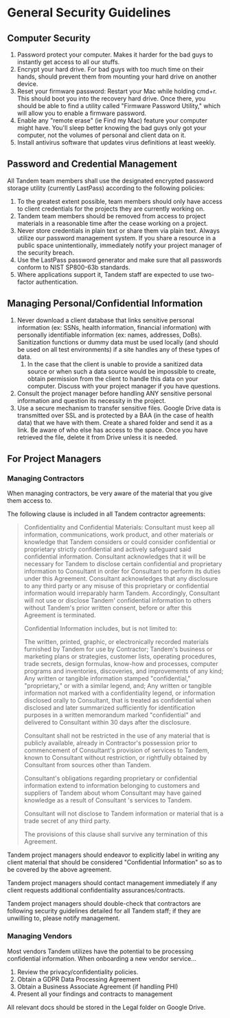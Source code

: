 # General Security Guidelines

## Computer Security

1. Password protect your computer. Makes it harder for the bad guys to instantly get access to all our stuffs.
2. Encrypt your hard drive. For bad guys with too much time on their hands, should prevent them from mounting your hard drive on another device.
3. Reset your firmware password: Restart your Mac while holding cmd+r. This should boot you into the recovery hard drive. Once there, you should be able to find a utility called "Firmware Password Utility," which will allow you to enable a firmware password.
4. Enable any "remote erase" (ie Find my Mac) feature your computer might have. You'll sleep better knowing the bad guys only got your computer, not the volumes of personal and client data on it.
5. Install antivirus software that updates virus definitions at least weekly.

## Password and Credential Management

All Tandem team members shall use the designated encrypted password storage utility (currently LastPass) according to the following policies:

1.  To the greatest extent possible, team members should only have access to client credentials for the projects they are currently working on.
2.  Tandem team members should be removed from access to project materials in a reasonable time after the cease working on a project.
3.  Never store credentials in plain text or share them via plain text. Always utilize our password management system. If you share a resource in a public space unintentionally, immediately notify your project manager of the security breach.
4. Use the LastPass password generator and make sure that all passwords conform to NIST SP800-63b standards.
4. Where applications support it, Tandem staff are expected to use two-factor authentication.

## Managing Personal/Confidential Information

1.  Never download a client database that links sensitive personal information (ex: SSNs, health information, financial information) with personally identifiable information (ex: names, addresses, DoBs). Sanitization functions or dummy data must be used locally (and should be used on all test environments) if a site handles any of these types of data.
    1. In the case that the client is unable to provide a sanitized data source or when such a data source would be impossible to create, obtain permission from the client to handle this data on your computer. Discuss with your project manager if you have questions.
2.  Consult the project manager before handling ANY sensitive personal information and question its necessity in the project.
3. Use a secure mechanism to transfer sensitive files. Google Drive data is transmitted over SSL and is protected by a BAA (in the case of health data) that we have with them. Create a shared folder and send it as a link. Be aware of who else has access to the space. Once you have retrieved the file, delete it from Drive unless it is needed.

## For Project Managers

### Managing Contractors

When managing contractors, be very aware of the material that you give them access to.

The following clause is included in all Tandem contractor agreements:

> Confidentiality and Confidential Materials: Consultant must keep all
> information, communications, work product, and other materials or
> knowledge that Tandem considers or could consider confidential or
> proprietary strictly confidential and actively safeguard said
> confidential information. Consultant acknowledges that it will be
> necessary for Tandem to disclose certain confidential and proprietary
> information to Consultant in order for Consultant to perform its
> duties under this Agreement. Consultant acknowledges that any
> disclosure to any third party or any misuse of this proprietary or
> confidential information would irreparably harm Tandem. Accordingly,
> Consultant will not use or disclose Tandem' confidential information
> to others without Tandem's prior written consent, before or after this
> Agreement is terminated.
>
> Confidential Information includes, but is not limited to:
>
> The written, printed, graphic, or electronically recorded materials
> furnished by Tandem for use by Contractor; Tandem's business or
> marketing plans or strategies, customer lists, operating procedures,
> trade secrets, design formulas, know-how and processes, computer
> programs and inventories, discoveries, and improvements of any kind;
> Any written or tangible information stamped "confidential,"
> "proprietary," or with a similar legend, and; Any written or tangible
> information not marked with a confidentiality legend, or information
> disclosed orally to Consultant, that is treated as confidential when
> disclosed and later summarized sufficiently for identification
> purposes in a written memorandum marked "confidential" and delivered
> to Consultant within 30 days after the disclosure.
>
> Consultant shall not be restricted in the use of any material that is
> publicly available, already in Contractor's possession prior to
> commencement of Consultant's provision of services to Tandem, known to
> Consultant without restriction, or rightfully obtained by Consultant
> from sources other than Tandem.
>
> Consultant's obligations regarding proprietary or confidential
> information extend to information belonging to customers and suppliers
> of Tandem about whom Consultant may have gained knowledge as a result
> of Consultant 's services to Tandem.
>
> Consultant will not disclose to Tandem information or material that is
> a trade secret of any third party.
>
> The provisions of this clause shall survive any termination of this
> Agreement.


Tandem project managers should endeavor to explicitly label in writing any client material that should be considered "Confidential Information" so as to be covered by the above agreement.

Tandem project managers should contact management immediately if any client requests additional confidentiality assurances/contracts.

Tandem project managers should double-check that contractors are following security guidelines detailed for all Tandem staff; if they are unwilling to, please notify management.

### Managing Vendors

Most vendors Tandem utilizes have the potential to be processing confidential information. When onboarding a new vendor service...

1. Review the privacy/confidentiality policies.
2. Obtain a GDPR Data Processing Agreement
3. Obtain a Business Associate Agreement (if handling PHI)
4. Present all your findings and contracts to management

All relevant docs should be stored in the Legal folder on Google Drive.
